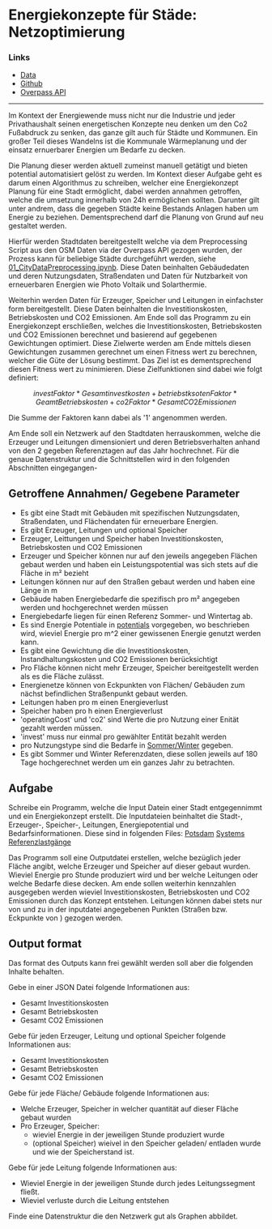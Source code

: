 # Energiekonzepte für Städe: Netzoptimierung

### Links

- [Data](..%2Fdata)
- [Github](https://github.com/Sonaion/hackHPI2024)
- [Overpass API](https://wiki.openstreetmap.org/wiki/Overpass_API)

---

Im Kontext der Energiewende muss nicht nur die Industrie und jeder Privathaushalt
seinen energetischen Konzepte neu denken um den Co2 Fußabdruck zu senken, das ganze gilt auch für Städte und Kommunen. 
Ein großer Teil dieses Wandelns ist die Kommunale Wärmeplanung und der einsatz ernuerbarer Energien um Bedarfe zu decken.

Die Planung dieser werden aktuell zumeinst manuell getätigt und bieten potential automatisiert gelöst zu werden.
Im Kontext dieser Aufgabe geht es darum einen Algorithmus zu schreiben, welcher eine Energiekonzept Planung für eine
Stadt ermöglicht, dabei werden annahmen getroffen, welche die umsetzung innerhalb von 24h ermöglichen sollten.
Darunter gilt unter andrem, dass die gegeben Städte keine Bestands Anlagen haben um Energie zu beziehen.
Dementsprechend darf die Planung von Grund auf neu gestaltet werden.

Hierfür werden Stadtdaten bereitgestellt welche via dem Preprocessing Script aus den OSM Daten via der Overpass API
gezogen wurden, der Prozess kann für beliebige Städte durchgeführt werden, siehe [01_CityDataPreprocessing.ipynb](01_CityDataPreprocessing.ipynb). 
Diese Daten beinhalten Gebäudedaten und deren Nutzungsdaten, Straßendaten und Daten für Nutzbarkeit von erneuerbaren Energien wie Photo Voltaik und
Solarthermie.

Weiterhin werden Daten für Erzeuger, Speicher und Leitungen in einfachster form bereitgestellt. 
Diese Daten beinhalten die Investitionskosten, Betriebskosten und CO2 Emissionen.
Am Ende soll das Programm zu ein Energiekonzept erschließen, welches die Investitionskosten, Betriebskosten und CO2 Emissionen berechnet 
und basierend auf gegebenen Gewichtungen optimiert. Diese Zielwerte werden am Ende mittels diesen Gewichtungen zusammen gerechnet um einen 
Fitness wert zu berechnen, welcher die Güte der Lösung bestimmt. Das Ziel ist es dementsprechend diesen Fitness wert zu minimieren.
Diese Zielfunktionen sind dabei wie folgt definiert:

```math
investFaktor * Gesamtinvestkosten + betriebstksotenFaktor * GeamtBetriebskosten + co2Faktor * GesamtCO2Emissionen
```

Die Summe der Faktoren kann dabei als '1' angenommen werden.

Am Ende soll ein Netzwerk auf den Stadtdaten herrauskommen, welche die Erzeuger und Leitungen dimensioniert und deren
Betriebsverhalten anhand von den 2 gegeben Referenztagen auf das Jahr hochrechnet. 
Für die genaue Datenstruktur und die Schnittstellen wird in den folgenden Abschnitten eingegangen-

## Getroffene Annahmen/ Gegebene Parameter

- Es gibt eine Stadt mit Gebäuden mit spezifischen Nutzungsdaten, Straßendaten, und Flächendaten für erneuerbare Energien.
- Es gibt Erzeuger, Leitungen und optional Speicher
- Erzeuger, Leittungen und Speicher haben Investitionskosten, Betriebskosten und CO2 Emissionen
- Erzeuger und Speicher können nur auf den jeweils angegeben Flächen gebaut werden und haben ein Leistungspotential was
  sich stets auf die Fläche in m² bezieht
- Leitungen können nur auf den Straßen gebaut werden und haben eine Länge in m
- Gebäude haben Energiebedarfe die spezifisch pro m² angegeben werden und hochgerechnet werden müssen
- Energiebedarfe liegen für einen Referenz Sommer- und Wintertag ab.
- Es sind Energie Potentiale in [potentials](data/loadprofiles/summer/potentials.json) vorgegeben, wo beschrieben wird, wieviel Energie pro m^2 einer gewissenen Energie genutzt werden kann.
- Es gibt eine Gewichtung die die Investitionskosten, Instandhaltungskosten und CO2 Emissionen berücksichtigt
- Pro Fläche können nicht mehr Erzeuger, Speicher bereitgestellt werden als es die Fläche zulässt.
- Energienetze können von Eckpunkten von Flächen/ Gebäuden zum nächst befindlichen Straßenpunkt gebaut werden.
- Leitungen haben pro m einen Energieverlust
- Speicher haben pro h einen Energieverlust
- 'operatingCost' und 'co2' sind Werte die pro Nutzung einer Enität gezahlt werden müssen.
- 'invest' muss nur einmal pro gewählter Entität bezahlt werden
- pro Nutzungstype sind die Bedarfe in [Sommer/Winter](data/loadprofiles/summer) gegeben. 
- Es gibt Sommer und Winter Referenzdaten, diese sollen jeweils auf 180 Tage hochgerechnet werden um ein ganzes Jahr zu betrachten.

## Aufgabe

Schreibe ein Programm, welche die Input Datein einer Stadt entgegennimmt und ein Energiekonzept erstellt. Die Inputdateien
beinhaltet die Stadt-, Erzeuger-, Speicher-, Leitungen, Energiepotential und Bedarfsinformationen.
Diese sind in folgenden Files:
[Potsdam](data/total_Potsdam.json)
[Systems](data/systems.json)
[Referenzlastgänge](data/loadprofiles/summer)


Das Programm soll eine Outputdatei erstellen, welche bezüglich jeder Fläche angibt, welche Erzeuger und Speicher auf
dieser gebaut wurden.
Wieviel Energie pro Stunde produziert wird und ber welche Leitungen oder welche Bedarfe diese decken.
Am ende sollen weiterhin kennzahlen ausgegeben werden wieviel Investitionskosten, Betriebskosten und CO2
Emissionen durch das Konzept entstehen.
Leitungen können dabei stets nur von und zu in der inputdatei angegebenen Punkten (Straßen bzw. Eckpunkte von ) gezogen werden.

## Output format

Das format des Outputs kann frei gewählt werden soll aber die folgenden Inhalte behalten.

Gebe in einer JSON Datei folgende Informationen aus:
- Gesamt Investitionskosten
- Gesamt Betriebskosten
- Gesamt CO2 Emissionen

Gebe für jeden Erzeuger, Leitung und optional Speicher folgende Informationen aus:
- Gesamt Investitionskosten
- Gesamt Betriebskosten
- Gesamt CO2 Emissionen

Gebe für jede Fläche/ Gebäude folgende Informationen aus:
- Welche Erzeuger, Speicher in welcher quantität auf dieser Fläche gebaut wurden
- Pro Erzeuger, Speicher:
  - wieviel Energie in der jeweiligen Stunde produziert wurde
  - (optional Speicher) wieivel in den Speicher geladen/ entladen wurde und wie der Speicherstand ist.

Gebe für jede Leitung folgende Informationen aus:
- Wieviel Energie in der jeweiligen Stunde durch jedes Leitungssegment fließt.
- Wieviel verluste durch die Leitung entstehen

Finde eine Datenstruktur die den Netzwerk gut als Graphen abbildet.